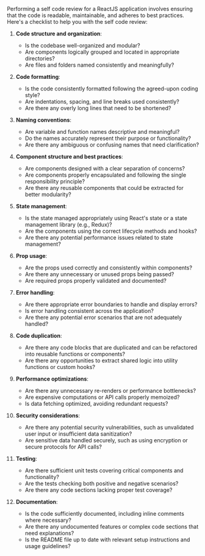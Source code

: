 Performing a self code review for a ReactJS application involves ensuring that the code is readable, maintainable, and adheres to best practices. Here's a checklist to help you with the self code review:

1. **Code structure and organization**:
   - Is the codebase well-organized and modular?
   - Are components logically grouped and located in appropriate directories?
   - Are files and folders named consistently and meaningfully?

2. **Code formatting**:
   - Is the code consistently formatted following the agreed-upon coding style?
   - Are indentations, spacing, and line breaks used consistently?
   - Are there any overly long lines that need to be shortened?

3. **Naming conventions**:
   - Are variable and function names descriptive and meaningful?
   - Do the names accurately represent their purpose or functionality?
   - Are there any ambiguous or confusing names that need clarification?

4. **Component structure and best practices**:
   - Are components designed with a clear separation of concerns?
   - Are components properly encapsulated and following the single responsibility principle?
   - Are there any reusable components that could be extracted for better modularity?

5. **State management**:
   - Is the state managed appropriately using React's state or a state management library (e.g., Redux)?
   - Are the components using the correct lifecycle methods and hooks?
   - Are there any potential performance issues related to state management?

6. **Prop usage**:
   - Are the props used correctly and consistently within components?
   - Are there any unnecessary or unused props being passed?
   - Are required props properly validated and documented?

7. **Error handling**:
   - Are there appropriate error boundaries to handle and display errors?
   - Is error handling consistent across the application?
   - Are there any potential error scenarios that are not adequately handled?

8. **Code duplication**:
   - Are there any code blocks that are duplicated and can be refactored into reusable functions or components?
   - Are there any opportunities to extract shared logic into utility functions or custom hooks?

9. **Performance optimizations**:
   - Are there any unnecessary re-renders or performance bottlenecks?
   - Are expensive computations or API calls properly memoized?
   - Is data fetching optimized, avoiding redundant requests?

10. **Security considerations**:
    - Are there any potential security vulnerabilities, such as unvalidated user input or insufficient data sanitization?
    - Are sensitive data handled securely, such as using encryption or secure protocols for API calls?

11. **Testing**:
    - Are there sufficient unit tests covering critical components and functionality?
    - Are the tests checking both positive and negative scenarios?
    - Are there any code sections lacking proper test coverage?

12. **Documentation**:
    - Is the code sufficiently documented, including inline comments where necessary?
    - Are there any undocumented features or complex code sections that need explanations?
    - Is the README file up to date with relevant setup instructions and usage guidelines?
